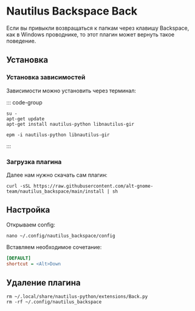 # Nautilus Backspace Back

Если вы привыкли возвращаться к папкам через клавишу Backspace, как в Windows проводнике, то этот плагин может вернуть такое поведение.

## Установка

### Установка зависимостей

Зависимости можно установить через терминал:

::: code-group

```shell[apt-get]
su -
apt-get update
apt-get install nautilus-python libnautilus-gir
```

```shell[epm]
epm -i nautilus-python libnautilus-gir
```

:::

### Загрузка плагина

Далее нам нужно скачать сам плагин:

```shell
curl -sSL https://raw.githubusercontent.com/alt-gnome-team/nautilus_backspace/main/install | sh
```

## Настройка

Открываем config:

```shell
nano ~/.config/nautilus_backspace/config
```

Вставляем необходимое сочетание:

```ini
[DEFAULT]
shortcut = <Alt>Down
```

## Удаление плагина

```shell
rm ~/.local/share/nautilus-python/extensions/Back.py
rm -rf ~/.config/nautilus_backspace
```
